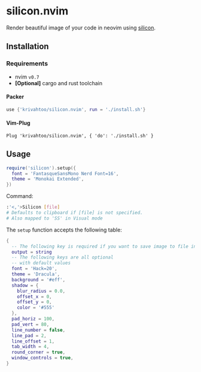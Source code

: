 # silicon.nvim

Render beautiful image of your code in neovim using [silicon](https://github.com/Aloxaf/silicon).

## Installation

### Requirements

- nvim `v0.7`
- **[Optional]** cargo and rust toolchain

#### Packer

```lua
use {'krivahtoo/silicon.nvim', run = './install.sh'}
```

#### Vim-Plug

```vim
Plug 'krivahtoo/silicon.nvim', { 'do': './install.sh' }
```

## Usage

```lua
require('silicon').setup({
  font = 'FantasqueSansMono Nerd Font=16',
  theme = 'Monokai Extended',
})
```

Command:

```bash
:'<,'>Silicon [file]
# Defaults to clipboard if [file] is not specified.
# Also mapped to 'SS' in Visual mode
```


The `setup` function accepts the following table:

```lua
{
  -- The following key is required if you want to save image to file instead of clipboard
  output = string
  -- The following keys are all optional
  -- with default values
  font = 'Hack=20',
  theme = 'Dracula',
  background = '#eff',
  shadow = {
    blur_radius = 0.0,
    offset_x = 0,
    offset_y = 0,
    color = '#555'
  },
  pad_horiz = 100,
  pad_vert = 80,
  line_number = false,
  line_pad = 2,
  line_offset = 1,
  tab_width = 4,
  round_corner = true,
  window_controls = true,
}
```

